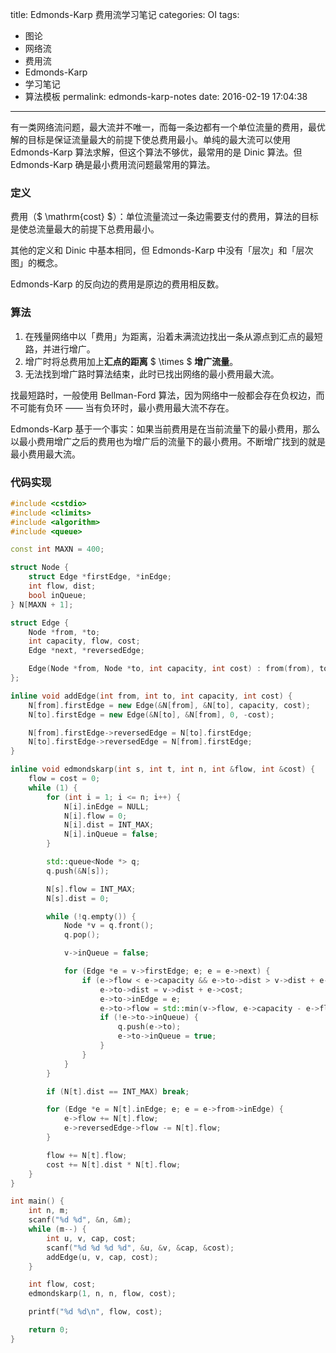 title: Edmonds-Karp 费用流学习笔记
categories: OI
tags: 
  - 图论
  - 网络流
  - 费用流
  - Edmonds-Karp
  - 学习笔记
  - 算法模板
permalink: edmonds-karp-notes
date: 2016-02-19 17:04:38
---

有一类网络流问题，最大流并不唯一，而每一条边都有一个单位流量的费用，最优解的目标是保证流量最大的前提下使总费用最小。单纯的最大流可以使用 Edmonds-Karp 算法求解，但这个算法不够优，最常用的是 Dinic 算法。但 Edmonds-Karp 确是最小费用流问题最常用的算法。

<!-- more -->

### 定义
费用（$ \mathrm{cost} $）：单位流量流过一条边需要支付的费用，算法的目标是使总流量最大的前提下总费用最小。

其他的定义和 Dinic 中基本相同，但 Edmonds-Karp 中没有「层次」和「层次图」的概念。

Edmonds-Karp 的反向边的费用是原边的费用相反数。

### 算法
1. 在残量网络中以「费用」为距离，沿着未满流边找出一条从源点到汇点的最短路，并进行增广。
2. 增广时将总费用加上**汇点的距离** $ \times $ **增广流量**。
3. 无法找到增广路时算法结束，此时已找出网络的最小费用最大流。

找最短路时，一般使用 Bellman-Ford 算法，因为网络中一般都会存在负权边，而不可能有负环 —— 当有负环时，最小费用最大流不存在。

Edmonds-Karp 基于一个事实：如果当前费用是在当前流量下的最小费用，那么以最小费用增广之后的费用也为增广后的流量下的最小费用。不断增广找到的就是最小费用最大流。

### 代码实现
```cpp
#include <cstdio>
#include <climits>
#include <algorithm>
#include <queue>

const int MAXN = 400;

struct Node {
	struct Edge *firstEdge, *inEdge;
	int flow, dist;
	bool inQueue;
} N[MAXN + 1];

struct Edge {
	Node *from, *to;
	int capacity, flow, cost;
	Edge *next, *reversedEdge;

	Edge(Node *from, Node *to, int capacity, int cost) : from(from), to(to), capacity(capacity), flow(0), cost(cost), next(from->firstEdge) {}
};

inline void addEdge(int from, int to, int capacity, int cost) {
	N[from].firstEdge = new Edge(&N[from], &N[to], capacity, cost);
	N[to].firstEdge = new Edge(&N[to], &N[from], 0, -cost);

	N[from].firstEdge->reversedEdge = N[to].firstEdge;
	N[to].firstEdge->reversedEdge = N[from].firstEdge;
}

inline void edmondskarp(int s, int t, int n, int &flow, int &cost) {
	flow = cost = 0;
	while (1) {
		for (int i = 1; i <= n; i++) {
			N[i].inEdge = NULL;
			N[i].flow = 0;
			N[i].dist = INT_MAX;
			N[i].inQueue = false;
		}

		std::queue<Node *> q;
		q.push(&N[s]);

		N[s].flow = INT_MAX;
		N[s].dist = 0;

		while (!q.empty()) {
			Node *v = q.front();
			q.pop();

			v->inQueue = false;

			for (Edge *e = v->firstEdge; e; e = e->next) {
				if (e->flow < e->capacity && e->to->dist > v->dist + e->cost) {
					e->to->dist = v->dist + e->cost;
					e->to->inEdge = e;
					e->to->flow = std::min(v->flow, e->capacity - e->flow);
					if (!e->to->inQueue) {
						q.push(e->to);
						e->to->inQueue = true;
					}
				}
			}
		}

		if (N[t].dist == INT_MAX) break;

		for (Edge *e = N[t].inEdge; e; e = e->from->inEdge) {
			e->flow += N[t].flow;
			e->reversedEdge->flow -= N[t].flow;
		}

		flow += N[t].flow;
		cost += N[t].dist * N[t].flow;
	}
}

int main() {
	int n, m;
	scanf("%d %d", &n, &m);
	while (m--) {
		int u, v, cap, cost;
		scanf("%d %d %d %d", &u, &v, &cap, &cost);
		addEdge(u, v, cap, cost);
	}

	int flow, cost;
	edmondskarp(1, n, n, flow, cost);

	printf("%d %d\n", flow, cost);

	return 0;
}
```
